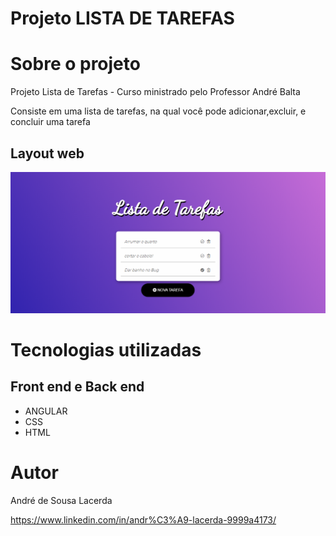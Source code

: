 # Projeto LISTA DE TAREFAS


# Sobre o projeto

Projeto Lista de Tarefas  - Curso ministrado pelo Professor André Balta

Consiste em uma lista de tarefas, na qual você pode adicionar,excluir, e concluir uma tarefa

## Layout web
![Web 1](https://github.com/aslac2020/imagespublicacao/blob/main/assets/images/Sites/listatarefas.PNG)


# Tecnologias utilizadas

## Front end e Back end
- ANGULAR
- CSS
- HTML

# Autor

André de Sousa Lacerda

https://www.linkedin.com/in/andr%C3%A9-lacerda-9999a4173/

